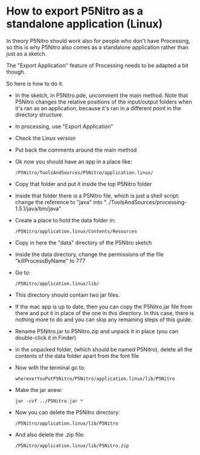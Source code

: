 How to export P5Nitro as a standalone application (Linux)
===================================

In theory P5Nitro should work also for people who don't have Processing, so this is why P5Nitro also comes as a standalone application rather than just as a sketch.

The "Export Application" feature of Processing needs to be adapted a bit
though.

So here is how to do it.

* In the sketch, in P5Nitro.pde, uncomment the main method. Note that P5Nitro changes the relative positions of the input/output folders when it's ran as an application, because it's ran in a different point in the directory structure.
* In processing, use "Export Application"
* Check the Linux version
* Put back the comments around the main method
* Ok now you should have an app in a place like:

      /P5Nitro/ToolsAndSources/P5Nitro/application.linux/
* Copy that folder and put it inside the top P5Nitro folder
* Inside that folder there is a P5Nitro file, which is just a shell script: change the reference to "java" into "../ToolsAndSources/processing-1.5.1/java/bin/java"
* Create a place to hold the data folder in:

      /P5Nitro/application.linux/Contents/Resources
* Copy in here the "data" directory of the P5Nitro sketch
* Inside the data directory, change the permissions of the file "killProcessByName" to 777
* Go to:

      /P5Nitro/application.linux/lib/

* This directory should contain two jar files.
* If the mac app is up to date, then you can copy the P5Nitro.jar file from there and put it in place of the one in this directory. In this case, there is nothing more to do and you can skip any remaining steps of this guide.
* Rename P5Nitro.jar to P5Nitro.zip
and unpack it in place (you can double-click it in Finder)
* in the unpacked folder, (which should be named P5Nitro), delete all the contents of the data folder apart from the font file
* Now with the terminal go to:

      whereverYouPutP5Nitro/P5Nitro/application.linux/lib/P5Nitro

* Make the jar anew:

      jar -cvf ../P5Nitro.jar *
* Now you can delete the P5Nitro directory:

      /P5Nitro/application.linux/lib/P5Nitro

* And also delete the .zip file:

      /P5Nitro/application.linux/lib/P5Nitro.zip
